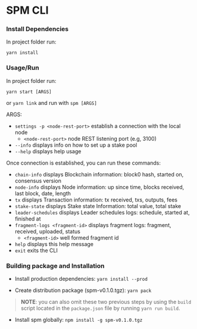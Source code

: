 # SPM CLI

### Install Dependencies

In project folder run:
```console
yarn install
```

### Usage/Run

In project folder run:
```console
yarn start [ARGS]
```

or `yarn link` and run with `spm [ARGS]`

ARGS:
  * `settings -p <node-rest-port>` establish a connection with the local node
    * `<node-rest-port>` node REST listening port (e.g, 3100)
  * `--info` displays info on how to set up a stake pool
  * `--help` displays help usage

Once connection is established, you can run these commands:
  * `chain-info` displays Blockchain information: block0 hash, started on, consensus version
  * `node-info` displays Node information: up since time, blocks received, last block, date, length
  * `tx` displays Transaction information: tx received, txs, outputs, fees
  * `stake-state` displays Stake state Information: total value, total stake
  * `leader-schedules` displays Leader schedules logs: schedule, started at, finished at
  * `fragment-logs <fragment-id>` displays fragment logs: fragment, received, uploaded, status
      * `<fragment-id>` well formed fragment id
  * `help` displays this help message
  * `exit` exits the CLI

### Building package and Installation

* Install production dependencies: `yarn install --prod`

* Create distribution package (spm-v0.1.0.tgz): `yarn pack`

> **NOTE**: you can also omit these two previous steps by using the `build` script located in the `package.json` file by running `yarn run build`.

* Install spm globally: `npm install -g spm-v0.1.0.tgz`